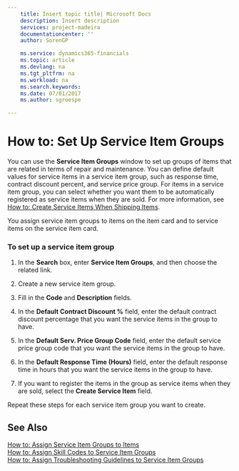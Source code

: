 ```yaml
---
    title: Insert topic title| Microsoft Docs
    description: Insert description
    services: project-madeira
    documentationcenter: ''
    author: SorenGP

    ms.service: dynamics365-financials
    ms.topic: article
    ms.devlang: na
    ms.tgt_pltfrm: na
    ms.workload: na
    ms.search.keywords:
    ms.date: 07/01/2017
    ms.author: sgroespe

---
```

# How to: Set Up Service Item Groups
You can use the **Service Item Groups** window to set up groups of items that are related in terms of repair and maintenance. You can define default values for service items in a service item group, such as response time, contract discount percent, and service price group. For items in a service item group, you can select whether you want them to be automatically registered as service items when they are sold. For more information, see [How to: Create Service Items When Shipping Items](../how-to-create-service-items-when-shipping-items.md).  
  
 You assign service item groups to items on the item card and to service items on the service item card.  
  
### To set up a service item group  
  
1.  In the **Search** box, enter **Service Item Groups**, and then choose the related link.  
  
2.  Create a new service item group.  
  
3.  Fill in the **Code** and **Description** fields.  
  
4.  In the **Default Contract Discount %** field, enter the default contract discount percentage that you want the service items in the group to have.  
  
5.  In the **Default Serv. Price Group Code** field, enter the default service price group code that you want the service items in the group to have.  
  
6.  In the **Default Response Time \(Hours\)** field, enter the default response time in hours that you want the service items in the group to have.  
  
7.  If you want to register the items in the group as service items when they are sold, select the **Create Service Item** field.  
  
 Repeat these steps for each service item group you want to create.  
  
## See Also  
 [How to: Assign Service Item Groups to Items](../how-to-assign-service-item-groups-to-items.md)   
 [How to: Assign Skill Codes to Service Item Groups](../how-to-assign-skill-codes-to-service-item-groups.md)   
 [How to: Assign Troubleshooting Guidelines to Service Item Groups](../how-to-assign-troubleshooting-guidelines-to-service-item-groups.md)